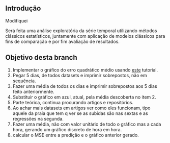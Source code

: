 ## Introdução
Modifiquei

Será feita uma análise exploratória da série temporal utilizando métodos clássicos estatísticos, juntamente com aplicação de modelos clássicos para fins de comparação e por fim avaliação de resultados.

## Objetivo desta branch

1) Implementar o gráfico do erro quadrático médio usando [este](https://insidelearningmachines.com/mean_squared_error) tutorial.
2) Pegar 5 dias, de todos datasets e imprimir sobrepostos, não em sequência.
3) Fazer uma média de todos os dias e imprimir sobrepostos aos 5 dias feito anteriormente.
4) Substituir o gráfico em azul, atual, pela média descoberta no item 2.
5) Parte teórica, continua procurando artigos e repositórios.
6) Ao achar mais datasets em artigos ver como eles funcionam, tipo aquele da praia que tem q ver se as subidas são nas sextas e as regressões na segunda.
7) Fazer uma média, não com valor unitário de todo o gráfico mas a cada hora, gerando um gráfico discreto de hora em hora.
8) calcular o MSE entre a predição e o gráfico anterior gerado.